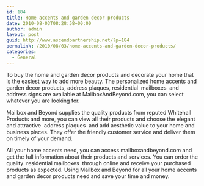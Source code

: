 ```yaml
---
id: 184
title: Home accents and garden decor products
date: 2010-08-03T08:28:58+00:00
author: admin
layout: post
guid: http://www.ascendpartnership.net/?p=184
permalink: /2010/08/03/home-accents-and-garden-decor-products/
categories:
  - General
---
```

To buy the home and garden decor products and decorate your home that is the easiest way to add more beauty. The personalized home accents and garden decor products, address plaques, residential &nbsp;mailboxes&nbsp; and address signs are available at MailboxAndBeyond.com, you can select whatever you are looking for.

Mailbox and Beyond supplies the quality products from reputed Whitehall Products and more, you can view all their products and choose the elegant and attractive &nbsp;address plaques&nbsp; and add aesthetic value to your home and business places. They offer the friendly customer service and deliver them on timely of your demand.

All your home accents need, you can access mailboxandbeyond.com and get the full information about their products and services. You can order the quality &nbsp;residential mailboxes&nbsp; through online and receive your purchased products as expected. Using Mailbox and Beyond for all your home accents and garden decor products need and save your time and money.